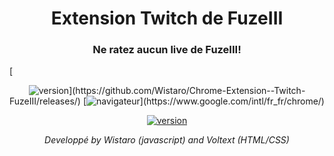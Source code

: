 <h1 align="center">Extension Twitch de FuzeIII</h1>
<h3 align="center">Ne ratez aucun live de FuzeIII!</h3>
[<p align="center"><img src="https://img.shields.io/github/manifest-json/v/Wistaro/Chrome-Extension--Twitch-FuzeIII" alt="version">](https://github.com/Wistaro/Chrome-Extension--Twitch-FuzeIII/releases/) [<img src="https://img.shields.io/badge/Navigateur%20compatible%20-Google%20Chrome-blue" alt="navigateur">](https://www.google.com/intl/fr_fr/chrome/)</p>

[<p align="center"><img src="https://img.shields.io/badge/T%C3%A9l%C3%A9charger-Derni%C3%A8re%20version-brightgreen?style=for-the-badge" alt="version">](https://github.com/Wistaro/Chrome-Extension--Twitch-FuzeIII/releases/lastest) </p>

<p align="center" style="font-style: italic;">Developpé  by Wistaro (javascript) and Voltext (HTML/CSS)</p>
